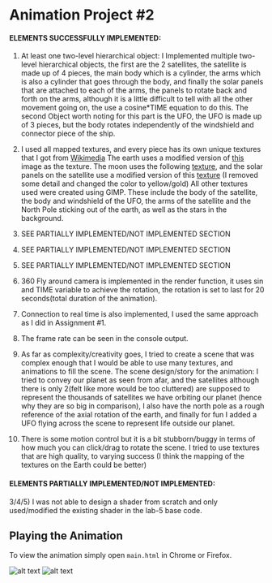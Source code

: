 # Animation Project #2

#### ELEMENTS SUCCESSFULLY IMPLEMENTED:
1) At least one two-level hierarchical object: I Implemented multiple two-level hierarchical objects, the first are the 2 satellites, the satellite
    is made up of 4 pieces, the main body which is a cylinder, the arms which is also a cylinder that goes through the body, and finally
    the solar panels that are attached to each of the arms, the panels to rotate back and forth on the arms, although it is a little difficult to tell with
    all the other movement going on, the use a cosine*TIME equation to do this. The second Object worth noting for this part is the UFO, the UFO is made up of 3 pieces,
    but the body rotates independently of the windshield and connector piece of the ship.

2) I used all mapped textures, and every piece has its own unique textures that I got from [Wikimedia](https://commons.wikimedia.org/) The earth uses a modified version of [this](https://commons.wikimedia.org/wiki/File:Solarsystemscope_texture_2k_earth_daymap.jpg) image as the texture. The moon uses the following [texture](https://commons.wikimedia.org/wiki/File:14284-Moon-Maskelyne-LRO-20141012.jpg), and the solar panels on the satellite use a modified version of this [texture](https://commons.wikimedia.org/wiki/File:12Volt36CellSolarPanel2.jpg) (I removed some detail and changed the color to yellow/gold) All other textures used were created using GIMP.
These include the body of the satellite, the body and windshield of the UFO, the arms of the satellite and the North Pole sticking out of the earth, as well as the stars in the background.

3) SEE PARTIALLY IMPLEMENTED/NOT IMPLEMENTED SECTION
4) SEE PARTIALLY IMPLEMENTED/NOT IMPLEMENTED SECTION
5) SEE PARTIALLY IMPLEMENTED/NOT IMPLEMENTED SECTION

6) 360 Fly around camera is implemented in the render function, it uses sin and TIME variable to achieve the rotation, the rotation is set to last for 20 seconds(total duration of the animation).

7) Connection to real time is also implemented, I used the same approach as I did in Assignment #1.

8) The frame rate can be seen in the console output.

9) As far as complexity/creativity goes, I tried to create a scene that was complex enough that I would be able to use many textures, and animations to fill the scene. The scene design/story for the animation: I tried to convey our planet as seen from afar, and the satellites although there is only 2(felt like more would be too cluttered) are supposed to represent the thousands of satellites we have orbiting our planet (hence why they are so big in comparison), I also have the north pole as a rough reference of the axial rotation of the earth, and finally for fun I added a UFO flying across the scene to represent life outside our planet.

10) There is some motion control but it is a bit stubborn/buggy in terms of how much you can click/drag to rotate the scene. I tried to use textures that are high quality, to varying success (I think the mapping of the textures on the Earth could be better)


#### ELEMENTS PARTIALLY IMPLEMENTED/NOT IMPLEMENTED:
3/4/5) I was not able to design a shader from scratch and only used/modified the existing shader in the lab-5 base code.

## Playing the Animation

To view the animation simply open `main.html` in Chrome or Firefox.

![alt text]()
![alt text]()